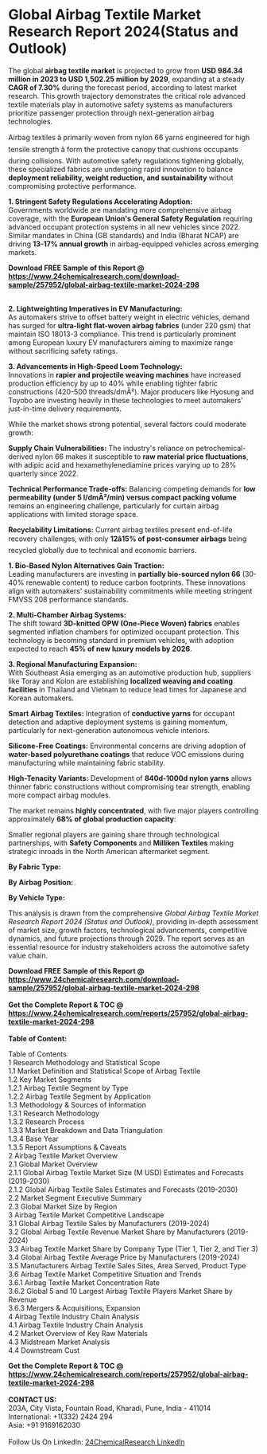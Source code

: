 <h1>Global Airbag Textile Market Research Report 2024(Status and Outlook)</h1><p>The global <strong>airbag textile market</strong> is projected to grow from <strong>USD 984.34 million in 2023 to USD 1,502.25 million by 2029</strong>, expanding at a steady <strong>CAGR of 7.30%</strong> during the forecast period, according to latest market research. This growth trajectory demonstrates the critical role advanced textile materials play in automotive safety systems as manufacturers prioritize passenger protection through next-generation airbag technologies.</p><p>Airbag textiles â primarily woven from nylon 66 yarns engineered for high tensile strength â form the protective canopy that cushions occupants during collisions. With automotive safety regulations tightening globally, these specialized fabrics are undergoing rapid innovation to balance <strong>deployment reliability, weight reduction, and sustainability</strong> without compromising protective performance.</p><p><strong>1. Stringent Safety Regulations Accelerating Adoption:</strong><br>
Governments worldwide are mandating more comprehensive airbag coverage, with the <strong>European Union's General Safety Regulation</strong> requiring advanced occupant protection systems in all new vehicles since 2022. Similar mandates in China (GB standards) and India (Bharat NCAP) are driving <strong>13-17% annual growth</strong> in airbag-equipped vehicles across emerging markets.</p><div><b>Download FREE Sample of this Report @ 
            <a href="https://www.24chemicalresearch.com/download-sample/257952/global-airbag-textile-market-2024-298">
            https://www.24chemicalresearch.com/download-sample/257952/global-airbag-textile-market-2024-298</a></b></div><br><p><strong>2. Lightweighting Imperatives in EV Manufacturing:</strong><br>
As automakers strive to offset battery weight in electric vehicles, demand has surged for <strong>ultra-light flat-woven airbag fabrics</strong> (under 220 gsm) that maintain ISO 18013-3 compliance. This trend is particularly prominent among European luxury EV manufacturers aiming to maximize range without sacrificing safety ratings.</p><p><strong>3. Advancements in High-Speed Loom Technology:</strong><br>
Innovations in <strong>rapier and projectile weaving machines</strong> have increased production efficiency by up to 40% while enabling tighter fabric constructions (420-500 threads/dmÂ²). Major producers like Hyosung and Toyobo are investing heavily in these technologies to meet automakers' just-in-time delivery requirements.</p><p>While the market shows strong potential, several factors could moderate growth:</p><p><strong>Supply Chain Vulnerabilities:</strong> The industry's reliance on petrochemical-derived nylon 66 makes it susceptible to <strong>raw material price fluctuations</strong>, with adipic acid and hexamethylenediamine prices varying up to 28% quarterly since 2022.</p><p><strong>Technical Performance Trade-offs:</strong> Balancing competing demands for <strong>low permeability (under 5 l/dmÂ²/min) versus compact packing volume</strong> remains an engineering challenge, particularly for curtain airbag applications with limited storage space.</p><p><strong>Recyclability Limitations:</strong> Current airbag textiles present end-of-life recovery challenges, with only <strong>12â15% of post-consumer airbags</strong> being recycled globally due to technical and economic barriers.</p><p><strong>1. Bio-Based Nylon Alternatives Gain Traction:</strong><br>
Leading manufacturers are investing in <strong>partially bio-sourced nylon 66</strong> (30-40% renewable content) to reduce carbon footprints. These innovations align with automakers' sustainability commitments while meeting stringent FMVSS 208 performance standards.</p><p><strong>2. Multi-Chamber Airbag Systems:</strong><br>
The shift toward <strong>3D-knitted OPW (One-Piece Woven) fabrics</strong> enables segmented inflation chambers for optimized occupant protection. This technology is becoming standard in premium vehicles, with adoption expected to reach <strong>45% of new luxury models by 2026</strong>.</p><p><strong>3. Regional Manufacturing Expansion:</strong><br>
With Southeast Asia emerging as an automotive production hub, suppliers like Toray and Kolon are establishing <strong>localized weaving and coating facilities</strong> in Thailand and Vietnam to reduce lead times for Japanese and Korean automakers.</p><p><strong>Smart Airbag Textiles:</strong> Integration of <strong>conductive yarns</strong> for occupant detection and adaptive deployment systems is gaining momentum, particularly for next-generation autonomous vehicle interiors.</p><p><strong>Silicone-Free Coatings:</strong> Environmental concerns are driving adoption of <strong>water-based polyurethane coatings</strong> that reduce VOC emissions during manufacturing while maintaining fabric stability.</p><p><strong>High-Tenacity Variants:</strong> Development of <strong>840d-1000d nylon yarns</strong> allows thinner fabric constructions without compromising tear strength, enabling more compact airbag modules.</p><p>The market remains <strong>highly concentrated</strong>, with five major players controlling approximately <strong>68% of global production capacity</strong>:</p><p>Smaller regional players are gaining share through technological partnerships, with <strong>Safety Components</strong> and <strong>Milliken Textiles</strong> making strategic inroads in the North American aftermarket segment.</p><p><strong>By Fabric Type:</strong></p><p><strong>By Airbag Position:</strong></p><p><strong>By Vehicle Type:</strong></p><p>This analysis is drawn from the comprehensive <em>Global Airbag Textile Market Research Report 2024 (Status and Outlook)</em>, providing in-depth assessment of market size, growth factors, technological advancements, competitive dynamics, and future projections through 2029. The report serves as an essential resource for industry stakeholders across the automotive safety value chain.</p><div><b>Download FREE Sample of this Report @ 
            <a href="https://www.24chemicalresearch.com/download-sample/257952/global-airbag-textile-market-2024-298">
            https://www.24chemicalresearch.com/download-sample/257952/global-airbag-textile-market-2024-298</a></b></div><br><div><b>Get the Complete Report & TOC @ 
            <a href="https://www.24chemicalresearch.com/reports/257952/global-airbag-textile-market-2024-298">
            https://www.24chemicalresearch.com/reports/257952/global-airbag-textile-market-2024-298</a></b></div><br>
            <b>Table of Content:</b><p>Table of Contents<br />
1 Research Methodology and Statistical Scope<br />
1.1 Market Definition and Statistical Scope of Airbag Textile<br />
1.2 Key Market Segments<br />
1.2.1 Airbag Textile Segment by Type<br />
1.2.2 Airbag Textile Segment by Application<br />
1.3 Methodology & Sources of Information<br />
1.3.1 Research Methodology<br />
1.3.2 Research Process<br />
1.3.3 Market Breakdown and Data Triangulation<br />
1.3.4 Base Year<br />
1.3.5 Report Assumptions & Caveats<br />
2 Airbag Textile Market Overview<br />
2.1 Global Market Overview<br />
2.1.1 Global Airbag Textile Market Size (M USD) Estimates and Forecasts (2019-2030)<br />
2.1.2 Global Airbag Textile Sales Estimates and Forecasts (2019-2030)<br />
2.2 Market Segment Executive Summary<br />
2.3 Global Market Size by Region<br />
3 Airbag Textile Market Competitive Landscape<br />
3.1 Global Airbag Textile Sales by Manufacturers (2019-2024)<br />
3.2 Global Airbag Textile Revenue Market Share by Manufacturers (2019-2024)<br />
3.3 Airbag Textile Market Share by Company Type (Tier 1, Tier 2, and Tier 3)<br />
3.4 Global Airbag Textile Average Price by Manufacturers (2019-2024)<br />
3.5 Manufacturers Airbag Textile Sales Sites, Area Served, Product Type<br />
3.6 Airbag Textile Market Competitive Situation and Trends<br />
3.6.1 Airbag Textile Market Concentration Rate<br />
3.6.2 Global 5 and 10 Largest Airbag Textile Players Market Share by Revenue<br />
3.6.3 Mergers & Acquisitions, Expansion<br />
4 Airbag Textile Industry Chain Analysis<br />
4.1 Airbag Textile Industry Chain Analysis<br />
4.2 Market Overview of Key Raw Materials<br />
4.3 Midstream Market Analysis<br />
4.4 Downstream Cust</p><div><b>Get the Complete Report & TOC @ 
            <a href="https://www.24chemicalresearch.com/reports/257952/global-airbag-textile-market-2024-298">
            https://www.24chemicalresearch.com/reports/257952/global-airbag-textile-market-2024-298</a></b></div><br><b>CONTACT US:</b><br>
            203A, City Vista, Fountain Road, Kharadi, Pune, India - 411014<br>
            International: +1(332) 2424 294<br>
            Asia: +91 9169162030 <br><br>
            Follow Us On LinkedIn: <a href="https://www.linkedin.com/company/24chemicalresearch/">24ChemicalResearch LinkedIn</a>